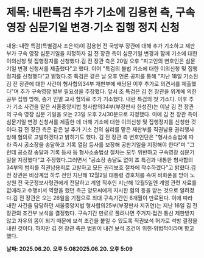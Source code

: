 # **제목: 내란특검 추가 기소에 김용현 측, 구속영장 심문기일 변경·기소 집행 정지 신청**

  내용: 내란 특검(특별검사 조은석)이 김용현 전 국방부 장관에 대해 추가 기소하고 재판부가 구속 영장 심문기일을 지정하자 김 전 장관 측이 심문기일 변경과 함께 기소에 대한 이의신청 및 집행정지를 신청했다.김 전 장관 측은 20일 오후 "피고인의 변호인은 심문기일 변경 신청서를 제출했다"고 했다. 이어 "특검의 불법 기소에 대한 이의신청 및 집행정지를 신청했다"고 밝혔다.조 특검은 같은 날 오후 언론 공지를 통해 "지난 18일 기소된 김 전 장관에 대한 사건이 형사합의34부 재판부에 배당된 이후 추가로 의견서를 제출했다"며 추가 구속영장 발부 필요성을 주장했다. 앞서 조 특검은 김 전 장관을 위계에 의한 공무 집행 방해, 증거 인멸 교사 혐의로 추가 기소했다. 내란 특검의 첫 기소다. 이후 추가 기소 사건을 맡은 서울중앙지법 형사합의34부(부장판사 한성진)는 이날 김 전 장관의 구속 영장 심문 기일을 오는 23일 오후 2시30분으로 지정했다. 이에 김 전 장관 측이 심문기일 변경 신청서를 제출한 데 더해 기소에 대한 이의신청 및 집행정지를 신청한 것이다.김 전 장관 측은 같은 날 추가 기소 건의 심리를 맡은 재판부를 직권남용 권리행사 방해 혐의로 고발하겠다고 밝히기도 했다. 김 전 장관 측 변호인단은 "형사소송법에 따라 즉시 공소장을 송달하고 기록 열람 등사를 보장해 공판기일을 지정해야 한다"며 "그런데 공소장 송달과 기록 등사 등 형사소송법상 절차는 모두 위반하고 구속영장 심문기일을 지정했다"고 주장했다.그러면서 "공소장 송달도 없이 조 특검과 내통한 형사합의34부의 범죄를 직권남용죄로 고발하고 모든 권리보호 절차에 착수하겠다"고 밝혔다.김 전 장관은 비상계엄 하루 전인 지난해 12월2일 대통령 경호처를 속여 비화폰을 받아 노상원 전 국군정보사령관에게 전달하고 계엄 직후인 지난해 12월5일엔 계엄 관련 자료를 없애라고 수행비서 역할을 했던 측근 양모씨에게 지시한 혐의 등을 받는 것으로 알려졌다.김 전 장관은 오는 26일을 기점으로 최대 구속기간인 6개월이 만료된다. 이에 따라 내란 사건을 담당하던 서울중앙지법 형사합의25부(부장판사 지귀연)는 지난 16일 김 전 장관의 조건부 보석을 결정했다. 구속기간 만료로 풀려나면 주거지·접견·통신 제한받지 않고 자유의 몸이 되기 때문에 보석 조건을 붙일 수 있도록 직권보석 허가로 석방 결정을 내린 것이다. 하지만 김 전 장관 측은 법원이 내건 보석 조건이 위헌·위법적이라며 항고했다.

  **날짜: 2025.06.20. 오후 5:082025.06.20. 오후 5:09**